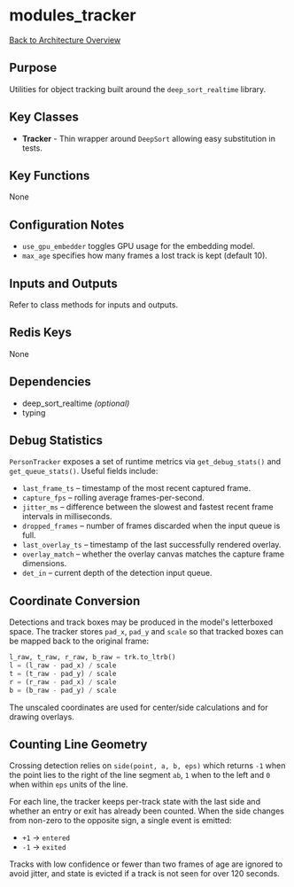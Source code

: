 # modules_tracker
[Back to Architecture Overview](../README.md)

## Purpose
Utilities for object tracking built around the `deep_sort_realtime` library.

## Key Classes
- **Tracker** - Thin wrapper around `DeepSort` allowing easy substitution in tests.

## Key Functions
None

## Configuration Notes
- `use_gpu_embedder` toggles GPU usage for the embedding model.
- `max_age` specifies how many frames a lost track is kept (default 10).

## Inputs and Outputs
Refer to class methods for inputs and outputs.

## Redis Keys
None

## Dependencies
- deep_sort_realtime *(optional)*
- typing

## Debug Statistics

`PersonTracker` exposes a set of runtime metrics via `get_debug_stats()` and
`get_queue_stats()`.  Useful fields include:

- `last_frame_ts` – timestamp of the most recent captured frame.
- `capture_fps` – rolling average frames-per-second.
- `jitter_ms` – difference between the slowest and fastest recent frame
  intervals in milliseconds.
- `dropped_frames` – number of frames discarded when the input queue is full.
- `last_overlay_ts` – timestamp of the last successfully rendered overlay.
- `overlay_match` – whether the overlay canvas matches the capture frame
  dimensions.
- `det_in` – current depth of the detection input queue.


## Coordinate Conversion

Detections and track boxes may be produced in the model's letterboxed space.
The tracker stores ``pad_x``, ``pad_y`` and ``scale`` so that tracked boxes
can be mapped back to the original frame:

```python
l_raw, t_raw, r_raw, b_raw = trk.to_ltrb()
l = (l_raw - pad_x) / scale
t = (t_raw - pad_y) / scale
r = (r_raw - pad_x) / scale
b = (b_raw - pad_y) / scale
```

The unscaled coordinates are used for center/side calculations and for
drawing overlays.

## Counting Line Geometry

Crossing detection relies on ``side(point, a, b, eps)`` which returns ``-1`` when
the point lies to the right of the line segment ``ab``, ``1`` when to the left
and ``0`` when within ``eps`` units of the line.

For each line, the tracker keeps per-track state with the last side and whether
an entry or exit has already been counted. When the side changes from non-zero
to the opposite sign, a single event is emitted:

* ``+1`` → ``entered``
* ``-1`` → ``exited``

Tracks with low confidence or fewer than two frames of age are ignored to avoid
jitter, and state is evicted if a track is not seen for over 120 seconds.
